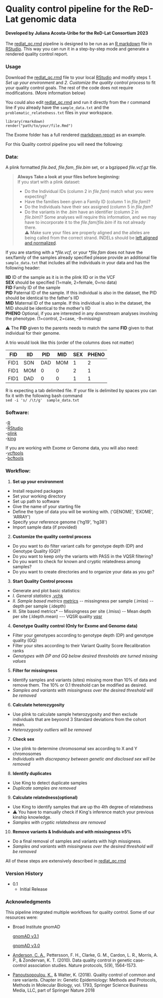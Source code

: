 # Quality control pipeline for the ReD-Lat genomic data
#### Developed by Juliana Acosta-Uribe for the ReD-Lat Consortium 2023

The [redlat_qc.rmd](redlat_qc.rmd) pipeline is designed to be run as an [R markdown](https://rmarkdown.rstudio.com/lesson-1.html) file in [RStudio](https://posit.co/download/rstudio-desktop/). This way you can run it in a step-by-step mode and generate a rendered quality control report. 

### Usage

Download the [redlat_qc.rmd](redlat_qc.rmd) file to your local [RStudio](https://posit.co/download/rstudio-desktop/) and modify steps *1. Set up your environment* and *2. Customize the quality control process* to fit your quality control goals. The rest of the code does not require modifications. (More information below)

You could also edit [redlat_qc.rmd](redlat_qc.rmd) and run it directly from the r command line if you already have the `sample_data.txt` and the `problematic_relatedness.txt` files in your workspace. 
```
library(rmarkdown) 
render("path/to/your/file.Rmd")
```
The Exome folder has a full rendered [markdown report](Exome/redlat_qc.md) as an example.


For this Quality control pipeline you will need the following:

### Data:

A plink formatted *file.bed*, *file.fam*, *file.bim* set, or a bgzipped *file.vcf.gz* file.

> **Always Take a look at your files before beginning:** \
> If you start with a plink dataset: 
> - Do the Individual IDs (column 2 in *file.fam*) match what you were expecting? 
> - Have the families been given a Family ID (column 1 in *file.fam*)?  
> - Do the Individuals have their sex assigned (column 5 in *file.fam*?  
> - Do the variants in the *.bim* have an identifier (column 2 in *file.bim*)? Some analyses will require this information, and we may have to incorporate it to the *file.fam*/*file.bim* if its not already there. \
> ⚠️ Make sure your files are properly aligned and the alleles are being called from the correct strand. INDELs should be [left aligned and normalized](https://samtools.github.io/bcftools/bcftools.html#norm).

If you are starting with a **file.vcf*, or your **file.fam* does not have the sex/family of the samples already specified please provide an additional file `sample_data.txt` that includes all the individuals in your data and has the following header:

**IID** ID of the sample as it is in the plink IID or in the VCF\
**SEX** should be specified (1=male, 2=female, 0=no data)\
**FID** Family ID of the sample\
**PID** Paternal ID of the sample. If this individual is also in the dataset, the PID should be identical to the father's IID\
**MID** Maternal ID of the sample. If this individual is also in the dataset, the MID should be identical to the mother's IID\
**PHENO** Optional, if you are interested in any downstream analyses involving the phenotype. (1=control, 2=case, -9=missing)

⚠️ The **FID** given to the parents needs to match the same **FID** given to that individual for their genome.

A trio would look like this (order of the columns does not matter)

| FID  | IID | PID | MID | SEX | PHENO |
|------|-----|-----|-----|-----|-------|
| FID1 | SON | DAD | MOM | 1   | 2     |
| FID1 | MOM | 0   | 0   | 2   | 1     |
| FID1 | DAD | 0   | 0   | 1   | 1     |

R is expecting a tab delimited file. If your file is delimited by spaces you can fix it with the following bash command \
`sed -i 's/ /\t/g'  sample_data.txt`


### Software:

-[R](https://www.r-project.org/)\
-[RStudio](https://posit.co/download/rstudio-desktop/)\
-[plink](https://www.cog-genomics.org/plink2/)\
-[king](https://www.kingrelatedness.com/)

If you are working with Exome or Genome data, you will also need:\
-[vcftools](https://vcftools.github.io/man_latest.html)\
-[bcftools](https://samtools.github.io/bcftools/bcftools.html)


### Workflow:

1. **Set up your environment**
- Install required packages
- Set your working directory
- Set up path to software
- Give the name of your starting file
- Define the type of data you will be working with. ('GENOME', 'EXOME', 'ARRAY')
- Specify your reference genome ('hg19', 'hg38')
- Import sample data (if provided)

2. **Customize the quality control process**
- Do you want to do filter variant calls for genotype depth (DP) and Genotype Quality (GQ)?
- Do you want to keep only the variants with PASS in the VQSR filtering?
- Do you want to check for known and cryptic relatedness among samples?
- Do you want to create directories and to organize your data as you go?
  
3. **Start Quality Control process**
- Generate and plot basic statistics:
- *I. General statistics* [.vchk](https://samtools.github.io/bcftools/bcftools.html#stats)
- *II. Sample based metrics* [metrics](https://vcftools.sourceforge.net/man_latest.html#OUTPUT%20OPTIONS)
-- missingness per sample (.imiss)
-- depth per sample (.idepth)
- III. Site based metrics*
-- Missingness per site (.lmiss)
-- Mean depth per site (.ldepth.mean)
--- VQSR quality [vqsr](https://gatk.broadinstitute.org/hc/en-us/articles/360035531612-Variant-Quality-Score-Recalibration-VQSR-)
  
4. **Genotype Quality control (Only for Exome and Genome data)**
- Filter your genotypes according to genotype depth (DP) and genotype quality (GQ)
- Filter your sites according to their Variant Quality Score Recalibration ranks
- *Genotypes with DP and GQ below desired thresholds are turned missing values*
  
5. **Filter for missingness** 
- Identify samples and variants (sites) missing more than 10% of data and remove them. The 10% or 0.1 threshold can be modified as desired.
- *Samples and variants with missingness over the desired threshold will be removed*

6. **Calculate heterozygosity** 
- Use plink to calculate sample heterozygosity and then exclude individuals that are beyoond 3 Standard deviations from the cohort mean. 
- *Heterozygosity outliers will be removed*

7. **Check sex**
- Use plink to determine chromosomal sex according to X and Y chromosomes 
- *Individuals with discrepancy between genetic and disclosed sex will be removed*
   
8. **Identify duplicates** 
- Use King to detect duplicate samples
- *Duplicate samples are removed*
    
9. **Calculate relatedness(optional)**
- Use King to identify samples that are up tho 4th degree of relatedness
- ⚠️ You have to manually check if King's inference match your previous kinship knowledge.
- *Samples with cryptic relatedness are removed*

10. **Remove variants & Individuals and with missingness ≥5%**
- Do a final removal of samples and variants with high missigness.
- *Samples and variants with missingness over the desired threshold will be removed*

All of these steps are extensively described in [redlat_qc.rmd](redlat_qc.rmd) 


### Version History

* 0.1
    * Initial Release

### Acknowledgments

This pipeline integrated multiple workflows for quality control. 
Some of our resources were:

* Broad Institute gnomAD
  
   [gnomAD v3.1](https://gnomad.broadinstitute.org/news/2020-10-gnomad-v3-1-new-content-methods-annotations-and-data-availability/#sample-and-variant-quality-control/)
  
   [gnomAD v3.0](https://gnomad.broadinstitute.org/news/2019-10-gnomad-v3-0/)

* [Anderson, C. A.](https://doi.org/10.1038/nprot.2010.116), Pettersson, F. H., Clarke, G. M., Cardon, L. R., Morris, A. P., & Zondervan, K. T. (2010). Data quality control in genetic case-control association studies. Nature protocols, 5(9), 1564-1573.

* [Panoutsopoulou, K.](https://doi.org/10.1007/978-1-4939-7868-7_3), & Walter, K. (2018). Quality control of common and rare variants. Chapter in: Genetic Epidemiology: Methods and Protocols, Methods in Molecular Biology, vol. 1793, Springer Science Business Media, LLC, part of Springer Nature 2018
